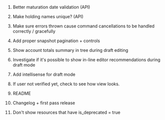 1. Better maturation date validation (API)
2. Make holding names unique? (API)

5. Make sure errors thrown cause command cancellations to be handled correctly / gracefully
6. Add proper snapshot pagination + controls
7. Show account totals summary in tree during draft editing
8. Investigate if it's possible to show in-line editor recommendations during draft mode
9. Add intellisense for draft mode
10. If user not verified yet, check to see how view looks.
11. README
12. Changelog + first pass release
13. Don't show resources that have is_deprecated = true